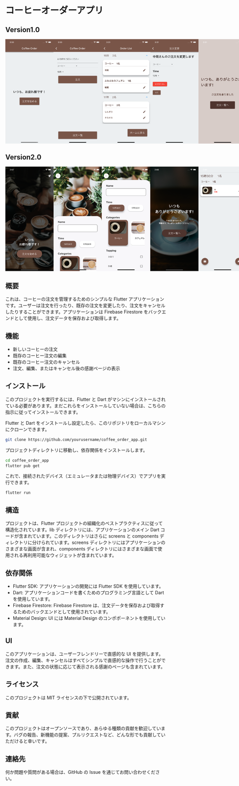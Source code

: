 # コーヒーオーダーアプリ
## Version1.0
<div style="display: flex;">
    <img src="images/Version1.0/Simulator Screenshot - iPhone 14 - 2023-06-12 at 03.30.45.png" alt="ホーム画面" style="width: 30%;">
    <img src="images/Version1.0/Simulator Screenshot - iPhone 14 - 2023-06-12 at 03.30.49.png" alt="ホーム画面" style="width: 30%;">
    <img src="images/Version1.0/Simulator Screenshot - iPhone 14 - 2023-06-12 at 03.31.13.png" alt="ホーム画面" style="width: 30%;">
    <img src="images/Version1.0/Simulator Screenshot - iPhone 14 - 2023-06-12 at 03.31.23.png" alt="ホーム画面" style="width: 30%;">
    <img src="images/Version1.0/Simulator Screenshot - iPhone 14 - 2023-06-12 at 03.31.51.png" alt="ホーム画面" style="width: 30%;">
</div>

## Version2.0
<div style="display: flex;">
    <img src="images/Version2.0/Simulator%20Screenshot%20-%20iPhone%2014%20-%202023-09-28%20at%2014.47.39.png" alt="ホーム画面" style="width: 30%;">
    <img src="images/Version2.0/Simulator%20Screenshot%20-%20iPhone%2014%20-%202023-09-28%20at%2014.47.48.png" alt="ホーム画面" style="width: 30%;">
    <img src="images/Version2.0/Simulator%20Screenshot%20-%20iPhone%2014%20-%202023-09-28%20at%2014.48.03.png" alt="ホーム画面" style="width: 30%;">
    <img src="images/Version2.0/Simulator%20Screenshot%20-%20iPhone%2014%20-%202023-09-28%20at%2014.48.22.png" alt="ホーム画面" style="width: 30%;">
    <img src="images/Version2.0/Simulator%20Screenshot%20-%20iPhone%2014%20-%202023-09-28%20at%2014.48.32.png" alt="ホーム画面" style="width: 30%;">
    <img src="images/Version2.0/Simulator%20Screenshot%20-%20iPhone%2014%20-%202023-09-28%20at%2014.53.47.png" alt="ホーム画面" style="width: 30%;">
    <img src="images/Version2.0/Simulator%20Screenshot%20-%20iPhone%2014%20-%202023-09-28%20at%2014.53.55.png" alt="ホーム画面" style="width: 30%;">
</div>


## 概要

これは、コーヒーの注文を管理するためのシンプルな Flutter アプリケーションです。ユーザーは注文を行ったり、既存の注文を変更したり、注文をキャンセルしたりすることができます。アプリケーションは Firebase Firestore をバックエンドとして使用し、注文データを保存および取得します。

## 機能

- 新しいコーヒーの注文
- 既存のコーヒー注文の編集
- 既存のコーヒー注文のキャンセル
- 注文、編集、またはキャンセル後の感謝ページの表示

## インストール

このプロジェクトを実行するには、Flutter と Dart がマシンにインストールされている必要があります。まだこれらをインストールしていない場合は、こちらの指示に従ってインストールできます。

Flutter と Dart をインストールし設定したら、このリポジトリをローカルマシンにクローンできます。

```zsh
git clone https://github.com/yourusername/coffee_order_app.git
```

プロジェクトディレクトリに移動し、依存関係をインストールします。

```zsh
cd coffee_order_app
flutter pub get
```

これで、接続されたデバイス（エミュレータまたは物理デバイス）でアプリを実行できます。

```zsh
flutter run
```

## 構造

プロジェクトは、Flutter プロジェクトの組織化のベストプラクティスに従って構造化されています。lib ディレクトリには、アプリケーションのメイン Dart コードが含まれています。このディレクトリはさらに screens と components ディレクトリに分けられています。screens ディレクトリにはアプリケーションのさまざまな画面が含まれ、components ディレクトリにはさまざまな画面で使用される再利用可能なウィジェットが含まれています。

## 依存関係

- Flutter SDK: アプリケーションの開発には Flutter SDK を使用しています。
- Dart: アプリケーションコードを書くためのプログラミング言語として Dart を使用しています。
- Firebase Firestore: Firebase Firestore は、注文データを保存および取得するためのバックエンドとして使用されています。
- Material Design: UI には Material Design のコンポポーネントを使用しています。

## UI

このアプリケーションは、ユーザーフレンドリーで直感的な UI を提供します。注文の作成、編集、キャンセルはすべてシンプルで直感的な操作で行うことができます。また、注文の状態に応じて表示される感謝のページも含まれています。

## ライセンス

このプロジェクトは MIT ライセンスの下で公開されています。

## 貢献
このプロジェクトはオープンソースであり、あらゆる種類の貢献を歓迎しています。バグの報告、新機能の提案、プルリクエストなど、どんな形でも貢献していただけると幸いです。

## 連絡先

何か問題や質問がある場合は、GitHub の Issue を通じてお問い合わせください。
